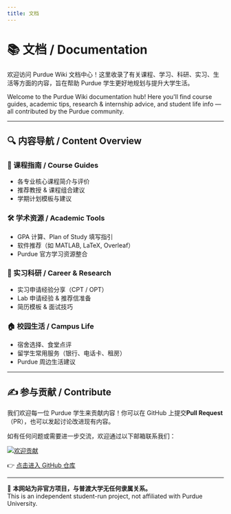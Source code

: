 ```yaml
---
title: 文档
---
```


# 📚 文档 / Documentation

欢迎访问 Purdue Wiki 文档中心！这里收录了有关课程、学习、科研、实习、生活等方面的内容，旨在帮助 Purdue 学生更好地规划与提升大学生活。

Welcome to the Purdue Wiki documentation hub! Here you'll find course guides, academic tips, research & internship advice, and student life info — all contributed by the Purdue community.

---

## 🔍 内容导航 / Content Overview

### 📖 课程指南 / Course Guides
- 各专业核心课程简介与评价  
- 推荐教授 & 课程组合建议  
- 学期计划模板与建议

### 🛠 学术资源 / Academic Tools
- GPA 计算、Plan of Study 填写指引  
- 软件推荐（如 MATLAB, LaTeX, Overleaf）  
- Purdue 官方学习资源整合

### 🚀 实习科研 / Career & Research
- 实习申请经验分享（CPT / OPT）  
- Lab 申请经验 & 推荐信准备  
- 简历模板 & 面试技巧

### 🏠 校园生活 / Campus Life
- 宿舍选择、食堂点评  
- 留学生常用服务（银行、电话卡、租房）  
- Purdue 周边生活建议

---

## ✍️ 参与贡献 / Contribute

我们欢迎每一位 Purdue 学生来贡献内容！你可以在 GitHub 上提交**Pull Request**（PR），也可以发起讨论改进现有内容。

如有任何问题或需要进一步交流，欢迎通过以下邮箱联系我们：

[![欢迎贡献](https://img.shields.io/badge/PurdueWiki-Email-blue)](mailto:purduewiki@outlook.com)

👉 [点击进入 GitHub 仓库](https://github.com/edjasonchn/Purdue-wiki)

---

📢 **本网站为非官方项目，与普渡大学无任何隶属关系。**  
This is an independent student-run project, not affiliated with Purdue University.
